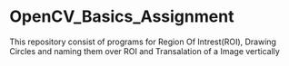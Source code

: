 # OpenCV_Basics_Assignment
 This repository consist of programs for Region Of Intrest(ROI), Drawing Circles and naming them over ROI and Transalation of a Image vertically
